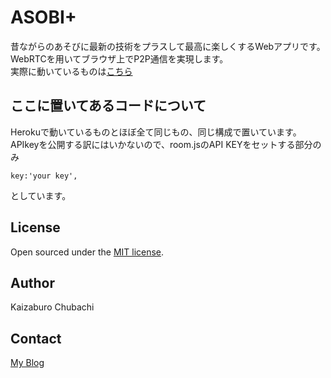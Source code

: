 ASOBI+
====
昔ながらのあそびに最新の技術をプラスして最高に楽しくするWebアプリです。 
WebRTCを用いてブラウザ上でP2P通信を実現します。  
実際に動いているものは[こちら](http://asobi.herokuapp.com/)  

ここに置いてあるコードについて
----
Herokuで動いているものとほぼ全て同じもの、同じ構成で置いています。  
APIkeyを公開する訳にはいかないので、room.jsのAPI KEYをセットする部分のみ  
```
key:'your key',
```
としています。  

License
----
Open sourced under the [MIT license](LICENSE.md).

Author
----
Kaizaburo Chubachi

Contact
----
[My Blog](https://zaburo-ch.github.io/)
